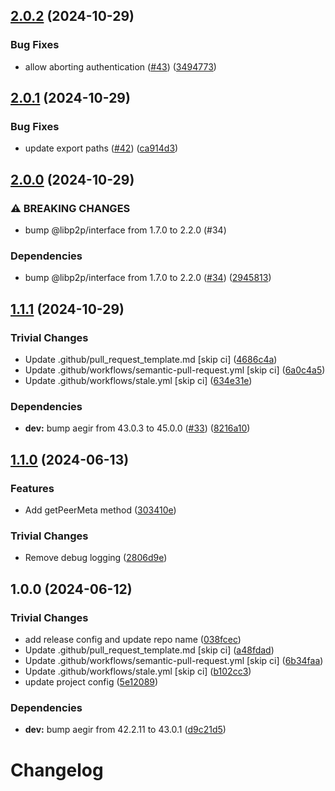 ## [2.0.2](https://github.com/libp2p/js-libp2p-http-fetch/compare/v2.0.1...v2.0.2) (2024-10-29)

### Bug Fixes

* allow aborting authentication ([#43](https://github.com/libp2p/js-libp2p-http-fetch/issues/43)) ([3494773](https://github.com/libp2p/js-libp2p-http-fetch/commit/3494773844cf68f0f89d2dca1c857deb923e4c90))

## [2.0.1](https://github.com/libp2p/js-libp2p-http-fetch/compare/v2.0.0...v2.0.1) (2024-10-29)

### Bug Fixes

* update export paths ([#42](https://github.com/libp2p/js-libp2p-http-fetch/issues/42)) ([ca914d3](https://github.com/libp2p/js-libp2p-http-fetch/commit/ca914d324410634b388da03ba2f2b933eb11c08b))

## [2.0.0](https://github.com/libp2p/js-libp2p-http-fetch/compare/v1.1.1...v2.0.0) (2024-10-29)

### ⚠ BREAKING CHANGES

* bump @libp2p/interface from 1.7.0 to 2.2.0 (#34)

### Dependencies

* bump @libp2p/interface from 1.7.0 to 2.2.0 ([#34](https://github.com/libp2p/js-libp2p-http-fetch/issues/34)) ([2945813](https://github.com/libp2p/js-libp2p-http-fetch/commit/2945813b0f401a43c49e6bb62ceba6db9783cb29))

## [1.1.1](https://github.com/libp2p/js-libp2p-http-fetch/compare/v1.1.0...v1.1.1) (2024-10-29)

### Trivial Changes

* Update .github/pull_request_template.md [skip ci] ([4686c4a](https://github.com/libp2p/js-libp2p-http-fetch/commit/4686c4a6f656e24bf7e159879c340ae32a60e1c2))
* Update .github/workflows/semantic-pull-request.yml [skip ci] ([6a0c4a5](https://github.com/libp2p/js-libp2p-http-fetch/commit/6a0c4a560499f2f52a023b7ed2319799815c9489))
* Update .github/workflows/stale.yml [skip ci] ([634e31e](https://github.com/libp2p/js-libp2p-http-fetch/commit/634e31e1fa266d0acc057191c53ba056c84a62c1))

### Dependencies

* **dev:** bump aegir from 43.0.3 to 45.0.0 ([#33](https://github.com/libp2p/js-libp2p-http-fetch/issues/33)) ([8216a10](https://github.com/libp2p/js-libp2p-http-fetch/commit/8216a103a7b1f46b97eee02d132e103093901a67))

## [1.1.0](https://github.com/libp2p/js-libp2p-http-fetch/compare/v1.0.0...v1.1.0) (2024-06-13)


### Features

* Add getPeerMeta method ([303410e](https://github.com/libp2p/js-libp2p-http-fetch/commit/303410ec7ca566df8fc19a267809ef264b0332c8))


### Trivial Changes

* Remove debug logging ([2806d9e](https://github.com/libp2p/js-libp2p-http-fetch/commit/2806d9eca5ed9f06489ba5af7d0d017d333c4ec5))

## 1.0.0 (2024-06-12)


### Trivial Changes

* add release config and update repo name ([038fcec](https://github.com/libp2p/js-libp2p-http-fetch/commit/038fcec149f6f81e102a98d61846374843261ff4))
* Update .github/pull_request_template.md [skip ci] ([a48fdad](https://github.com/libp2p/js-libp2p-http-fetch/commit/a48fdadccf809bf31b8125854a25a010eccae21f))
* Update .github/workflows/semantic-pull-request.yml [skip ci] ([6b34faa](https://github.com/libp2p/js-libp2p-http-fetch/commit/6b34faa4655c0119494a9296556dcf1781bfa724))
* Update .github/workflows/stale.yml [skip ci] ([b102cc3](https://github.com/libp2p/js-libp2p-http-fetch/commit/b102cc3b11a6803ce7ca2d52074fd8b2b492e09c))
* update project config ([5e12089](https://github.com/libp2p/js-libp2p-http-fetch/commit/5e12089afed4049e05febbdd2ad639f5539a8241))


### Dependencies

* **dev:** bump aegir from 42.2.11 to 43.0.1 ([d9c21d5](https://github.com/libp2p/js-libp2p-http-fetch/commit/d9c21d5b745df4bde6c4c65dd930a5c3b4e02a4f))

# Changelog
